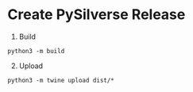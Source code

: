 # Create PySilverse Release

1. Build

```
python3 -m build
```

2. Upload

```
python3 -m twine upload dist/*
```
